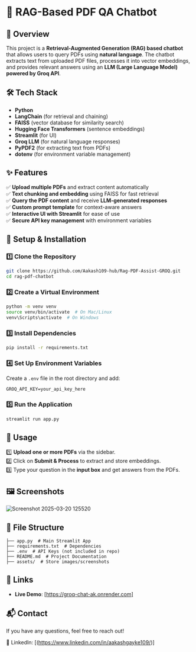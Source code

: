 # 📄 RAG-Based PDF QA Chatbot

## 🚀 Overview
This project is a **Retrieval-Augmented Generation (RAG) based chatbot** that allows users to query PDFs using **natural language**. The chatbot extracts text from uploaded PDF files, processes it into vector embeddings, and provides relevant answers using an **LLM (Large Language Model) powered by Groq API**.
## 🛠 Tech Stack
- **Python**
- **LangChain** (for retrieval and chaining)
- **FAISS** (vector database for similarity search)
- **Hugging Face Transformers** (sentence embeddings)
- **Streamlit** (for UI)
- **Groq LLM** (for natural language responses)
- **PyPDF2** (for extracting text from PDFs)
- **dotenv** (for environment variable management)

## ✨ Features
✅ **Upload multiple PDFs** and extract content automatically  
✅ **Text chunking and embedding** using FAISS for fast retrieval  
✅ **Query the PDF content** and receive **LLM-generated responses**  
✅ **Custom prompt template** for context-aware answers  
✅ **Interactive UI with Streamlit** for ease of use  
✅ **Secure API key management** with environment variables  

## 📌 Setup & Installation
### 1️⃣ Clone the Repository
```bash
git clone https://github.com/Aakash109-hub/Rag-PDF-Assist-GROQ.git
cd rag-pdf-chatbot
```

### 2️⃣ Create a Virtual Environment
```bash
python -m venv venv
source venv/bin/activate  # On Mac/Linux
venv\Scripts\activate  # On Windows
```

### 3️⃣ Install Dependencies
```bash
pip install -r requirements.txt
```

### 4️⃣ Set Up Environment Variables
Create a `.env` file in the root directory and add:
```
GROQ_API_KEY=your_api_key_here
```

### 5️⃣ Run the Application
```bash
streamlit run app.py
```

## 🔧 Usage
1️⃣ **Upload one or more PDFs** via the sidebar.  
2️⃣ Click on **Submit & Process** to extract and store embeddings.  
3️⃣ Type your question in the **input box** and get answers from the PDFs.  

## 🖼️ Screenshots
![Screenshot 2025-03-20 125520](https://github.com/user-attachments/assets/fe7a457f-25d3-4186-b526-bcc76d54a5f7)


## 📜 File Structure
```
├── app.py  # Main Streamlit App
├── requirements.txt  # Dependencies
├── .env  # API Keys (not included in repo)
├── README.md  # Project Documentation
├── assets/  # Store images/screenshots
```

## 🔗 Links
- **Live Demo**: [https://groq-chat-ak.onrender.com]

## 📬 Contact
If you have any questions, feel free to reach out!

🔗 LinkedIn: [(https://www.linkedin.com/in/aakashgayke109/)]  
